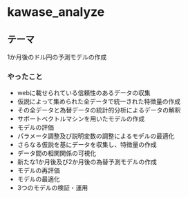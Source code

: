 # kawase_analyze
## テーマ
1か月後のドル円の予測モデルの作成
### やったこと
- webに載せられている信頼性のあるデータの収集
- 仮説によって集められた全データで統一された特徴量の作成
- その全データと為替データの統計的分析によるデータの解釈
- サポートベクトルマシンを用いたモデルの作成
- モデルの評価
- パラメータ調整及び説明変数の調整によるモデルの最適化
- さらなる仮説を基にデータを収集し、特徴量の作成
- データ間の相関関係の可視化
- 新たな1か月後及び2か月後の為替予測モデルの作成
- モデルの再評価
- モデルの最適化
- 3つのモデルの検証・運用
